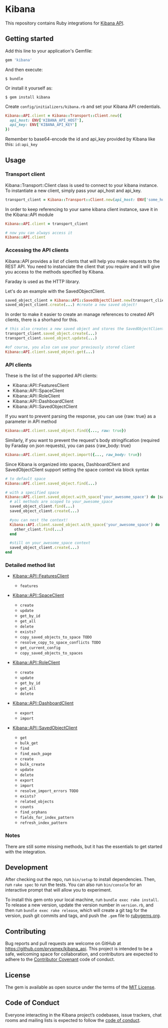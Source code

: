 # Kibana

This repository contains Ruby integrations for [Kibana API](https://www.elastic.co/guide/en/kibana/7.x/using-api.html).

## Getting started

Add this line to your application's Gemfile:

```ruby
gem 'kibana'
```

And then execute:

    $ bundle

Or install it yourself as:

    $ gem install kibana

Create `config/initializers/kibana.rb` and set your Kibana API credentials.

```ruby
Kibana::API.client = Kibana::Transport::Client.new({
  api_host: ENV['KIBANA_API_HOST'],
  api_key: ENV['KIBANA_API_KEY']
})
```

Remember to base64-encode the id and api_key provided by Kibana like this: `id:api_key`

## Usage

### Transport client

Kibana::Transport::Client class is used to connect to your kibana instance. To instantiate a new client, simply pass
your api_host and api_key.

```ruby
transport_client = Kibana::Transport::Client.new(api_host: ENV['some_host'], api_key: ENV['some_host'])
```

In order to keep referencing to your same kibana client instance, save it in the Kibana::API module
```ruby
Kibana::API.client = transport_client

# now you can always access it
Kibana::API.client
```

### Accessing the API clients

Kibana::API provides a list of clients that will help you make requests to the REST API. You need to instanciate the client that you require and it will give you access to the methods specified by Kibana.

Faraday is used as the HTTP library.

Let's do an example with the SavedObjectClient.

```ruby
saved_object_client = Kibana::API::SavedObjectClient.new(transport_client)
saved_object_client.create(...) #create a new saved object!
```

In order to make it easier to create an manage references to created API clients, there is a shorhand for this.
```ruby
# this also creates a new saved object and stores the SavedObjectClient instance reference for future use!
transport_client.saved_object.create(...)
transport_client.saved_object.update(...)

#of course, you also can use your previously stored client
Kibana::API.client.saved_object.get(...)
```

### API clients

These is the list of the supported API clients:

- Kibana::API::FeaturesClient
- Kibana::API::SpaceClient
- Kibana::API::RoleClient
- Kibana::API::DashboardClient
- Kibana::API::SavedObjectClient

If you want to prevent parsing the response, you can use {raw: true} as a parameter in API method

```ruby
Kibana::API.client.saved_object.find({..., raw: true})
```

Similarly, if you want to prevent the request's body stringification (required by Faraday on json requests), you can pass {raw_body: true}
```ruby
Kibana::API.client.saved_object.import({..., raw_body: true})
```

Since Kibana is organized into spaces, DashboardClient and SavedObjectClient support setting the space context via block syntax

```ruby
# to default space
Kibana::API.client.saved_object.find(...)

# with a specified space
Kibana::API.client.saved_object.with_space('your_awesome_space') do |saved_object_client|
  # all methods are scoped to your_awesome_space
  saved_object_client.find(...)
  saved_object_client.create(...)

  #you can nest the context!
  Kibana::API.client.saved_object.with_space('your_awesome_space') do |other_client|
    other_client.find(...)
  end

  #still on your_awesome_space context
  saved_object_client.create(...)
end
```


### Detailed method list

- [Kibana::API::FeaturesClient](https://www.elastic.co/guide/en/kibana/master/features-api-get.html)
  - `features`

- [Kibana::API::SpaceClient](https://www.elastic.co/guide/en/kibana/master/spaces-api.html)
  - `create` 
  - `update`
  - `get_by_id`
  - `get_all`
  - `delete`
  - `exists?`
  - `copy_saved_objects_to_space TODO`
  - `resolve_copy_to_space_conflicts TODO`
  - `get_current_config`
  - `copy_saved_objects_to_spaces`

- [Kibana::API::RoleClient](https://www.elastic.co/guide/en/kibana/master/role-management-api.html)
  - `create`
  - `update`
  - `get_by_id`
  - `get_all`
  - `delete`

- [Kibana::API::DashboardClient](https://www.elastic.co/guide/en/kibana/master/dashboard-api.html)
  - `export`
  - `import`

- [Kibana::API::SavedObjectClient](https://www.elastic.co/guide/en/kibana/master/saved-objects-api.html)
  - `get`
  - `bulk_get`
  - `find`
  - `find_each_page`
  - `create`
  - `bulk_create`
  - `update`
  - `delete`
  - `export`
  - `import`
  - `resolve_import_errors TODO`
  - `exists?`
  - `related_objects`
  - `counts`
  - `find_orphans`
  - `fields_for_index_pattern`
  - `refresh_index_pattern`

### Notes

There are still some missing methods, but it has the essentials to get started with the integration.

## Development

After checking out the repo, run `bin/setup` to install dependencies. Then, run `rake spec` to run the tests. You can also run `bin/console` for an interactive prompt that will allow you to experiment.

To install this gem onto your local machine, run `bundle exec rake install`. To release a new version, update the version number in `version.rb`, and then run `bundle exec rake release`, which will create a git tag for the version, push git commits and tags, and push the `.gem` file to [rubygems.org](https://rubygems.org).

## Contributing

Bug reports and pull requests are welcome on GitHub at https://github.com/prysmex/kibana_api. This project is intended to be a safe, welcoming space for collaboration, and contributors are expected to adhere to the [Contributor Covenant](http://contributor-covenant.org) code of conduct.

## License

The gem is available as open source under the terms of the [MIT License](https://opensource.org/licenses/MIT).

## Code of Conduct

Everyone interacting in the Kibana project’s codebases, issue trackers, chat rooms and mailing lists is expected to follow the [code of conduct](https://github.com/prysmex/kibana_api/blob/master/CODE_OF_CONDUCT.md).
